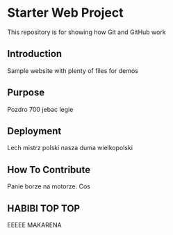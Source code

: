 # Starter Web Project

This repository is for showing how Git and GitHub work

## Introduction

Sample website with plenty of files for demos

## Purpose

Pozdro 700 jebac legie

## Deployment

Lech mistrz polski nasza duma wielkopolski

## How To Contribute

Panie borze na motorze. Cos 

## HABIBI TOP TOP

EEEEE MAKARENA
